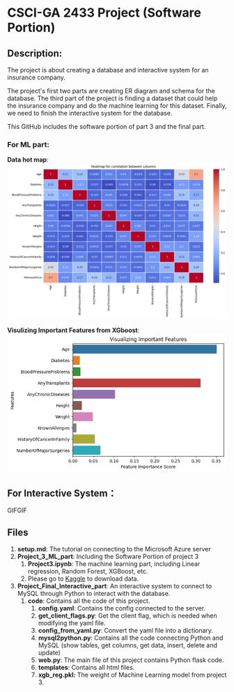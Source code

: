 # CSCI-GA 2433 Project (Software Portion)

## Description:
The project is about creating a database and interactive system for an insurance company. 

The project's first two parts are creating ER diagram and schema for the database. The third part of the project is finding a dataset that could help the insurance company and do the machine learning for this dataset. Finally, we need to finish the interactive system for the database.

This GitHub includes the software portion of part 3 and the final part.

### For ML part:
**Data hot map**:
![Image text](images/data_hotmap.png)

**Visulizing Important Features from XGboost**:
![Image text](images/model_xgboost.png)

## For Interactive System：
GIFGIF

## Files
1. **setup.md**: The tutorial on connecting to the Microsoft Azure server
2. **Project_3_ML_part**: Including the Software Portion of project 3
    1. **Project3.ipynb**: The machine learning part, including Linear regression, Random Forest, XGBoost, etc.
    2. Please go to [Kaggle](https://www.kaggle.com/datasets/tejashvi14/medical-insurance-premium-prediction) to download data.
3. **Project_Final_Interactive_part**: An interactive system to connect to MySQL through Python to interact with the database.
    1. **code**: Contains all the code of this project.
        1) **config.yaml**: Contains the config connected to the server.
        2) **get_client_flags.py**: Get the client flag, which is needed when modifying the yaml file.
        3) **config_from_yaml.py**: Convert the yaml file into a dictionary.
        4) **mysql2python.py**: Contains all the code connecting Python and MySQL (show tables, get columns, get data, insert, delete and update)
        5) **web.py**: The main file of this project contains Python flask code.
        6) **templates**: Contains all html files.
        7) **xgb_reg.pkl:** The weight of Machine Learning model from project 3.
